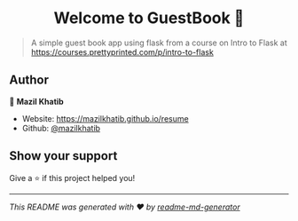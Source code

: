 <h1 align="center">Welcome to GuestBook 👋</h1>
<p>
</p>

> A simple guest book app using flask from a course on Intro to Flask at https://courses.prettyprinted.com/p/intro-to-flask

## Author

👤 **Mazil Khatib**

* Website: https://mazilkhatib.github.io/resume
* Github: [@mazilkhatib](https://github.com/mazilkhatib)

## Show your support

Give a ⭐️ if this project helped you!

***
_This README was generated with ❤️ by [readme-md-generator](https://github.com/kefranabg/readme-md-generator)_